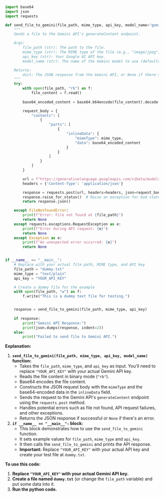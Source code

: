 ```python
import base64
import json
import requests

def send_file_to_gemini(file_path, mime_type, api_key, model_name="gemini-pro-vision"):
    """
    Sends a file to the Gemini API's generateContent endpoint.

    Args:
        file_path (str): The path to the file.
        mime_type (str): The MIME type of the file (e.g., "image/jpeg", "audio/mpeg", "text/plain").
        api_key (str): Your Google AI API key.
        model_name (str): The name of the Gemini model to use (defaults to "gemini-pro-vision").

    Returns:
        dict: The JSON response from the Gemini API, or None if there's an error.
    """
    try:
        with open(file_path, "rb") as f:
            file_content = f.read()
        
        base64_encoded_content = base64.b64encode(file_content).decode()

        request_body = {
            "contents": [
                {
                    "parts": [
                        {
                            "inlineData": {
                                "mimeType": mime_type,
                                "data": base64_encoded_content
                            }
                        }
                    ]
                }
            ]
        }

        url = f"https://generativelanguage.googleapis.com/v1beta/models/{model_name}:generateContent?key={api_key}"
        headers = {'Content-Type': 'application/json'}

        response = requests.post(url, headers=headers, json=request_body)
        response.raise_for_status()  # Raise an exception for bad status codes
        return response.json()

    except FileNotFoundError:
        print(f"Error: File not found at {file_path}")
        return None
    except requests.exceptions.RequestException as e:
        print(f"Error during API request: {e}")
        return None
    except Exception as e:
        print(f"An unexpected error occurred: {e}")
        return None


if __name__ == "__main__":
    # Replace with your actual file path, MIME type, and API key
    file_path = "dummy.txt"
    mime_type = "text/plain"
    api_key = "YOUR_API_KEY"

    # Create a dummy file for the example
    with open(file_path, "w") as f:
        f.write("This is a dummy text file for testing.")


    response = send_file_to_gemini(file_path, mime_type, api_key)
    
    if response:
        print("Gemini API Response:")
        print(json.dumps(response, indent=2))
    else:
        print("Failed to send file to Gemini API.")

```

**Explanation:**

1.  **`send_file_to_gemini(file_path, mime_type, api_key, model_name)` function:**
    *   Takes the `file_path`, `mime_type`, and `api_key` as input. You'll need to replace `"YOUR_API_KEY"` with your actual Gemini API key.
    *   Reads the file content in binary mode (`"rb"`).
    *   Base64 encodes the file content.
    *   Constructs the JSON request body with the `mimeType` and the base64-encoded data in the `inlineData` field.
    *   Sends the request to the Gemini API's `generateContent` endpoint using the `requests.post` method.
    *   Handles potential errors such as file not found, API request failures, and other exceptions.
    *   Returns the JSON response if successful or `None` if there's an error.
2.  **`if __name__ == "__main__":` block:**
    *   This block demonstrates how to use the `send_file_to_gemini` function.
    *   It sets example values for `file_path`, `mime_type` and `api_key`.
    *   It then calls the `send_file_to_gemini` and prints the API response.
    *   **Important:** Replace `"YOUR_API_KEY"` with your actual API key and create your test file at `dummy.txt`.

**To use this code:**

1.  **Replace `"YOUR_API_KEY"` with your actual Gemini API key.**
2.  **Create a file named `dummy.txt`** (or change the `file_path` variable) and put some data into it.
3.  **Run the python code.**
